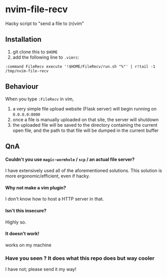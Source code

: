 # nvim-file-recv
Hacky script to "send a file to (n)vim"

## Installation
1. git clone this to `$HOME`
2. add the following line to `.vimrc`:
```vimrc
:command FileRecv execute '!$HOME/FileRecv/run.sh "%"' | r!tail -1 /tmp/nvim-file-recv
```

## Behaviour
When you type `:FileRecv` in vim,
1. a very simple file upload website (Flask server) will begin running on `0.0.0.0:8000`
2. once a file is manually uploaded on that site, the server will shutdown
3. the uploaded file will be saved to the directory containing the current open file, and the path to that file will be dumped in the current buffer

## QnA
#### Couldn't you use `magic-wormhole` / `scp` / an actual file server?
I have extensively used all of the aforementioned solutions. This solution is more ergonomic/efficient, even if hacky.

#### Why not make a vim plugin?
I don't know how to host a HTTP server in that.

#### Isn't this insecure?
Highly so.

#### It doesn't work!
works on my machine

### Have you seen <project>? It does what this repo does but way cooler
I have not; please send it my way!
